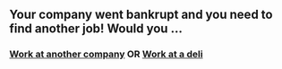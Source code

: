 ## Your company went bankrupt and you need to find another job! Would you ...

### [Work at another company](worker.md) OR [Work at a deli](deli.md)

